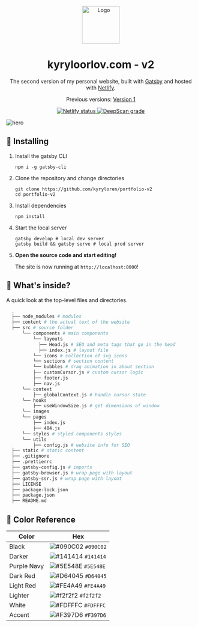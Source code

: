 <p align="center">
  <a href="https://www.gatsbyjs.org">
    <img alt="Logo" src="https://i.imgur.com/34HanMA.png" width="100" />
  </a>
</p>
<h1 align="center">
  kyryloorlov.com - v2
</h1>
<p align="center">
  The second version of my personal website, built with <a href="https://www.gatsbyjs.org" target="_blank">Gatsby</a> and hosted with <a href="https://www.netlify.com" target="_blank">Netlify</a>.
</p>
<p align="center">
  Previous versions:
  <a href="https://github.com/kyryloren/portfolio-v1" target="_blank">Version 1</a>
</p>
<p align="center">
  <a href="https://app.netlify.com/sites/kyrylo-v2/deploys" target="_blank">
    <img src="https://api.netlify.com/api/v1/badges/1ac3bde1-3734-42e0-bb97-d6a43b866500/deploy-status" alt="Netlify status" />
    <a href="https://deepscan.io/dashboard#view=project&tid=9434&pid=12647&bid=197096"><img src="https://deepscan.io/api/teams/9434/projects/12647/branches/197096/badge/grade.svg" alt="DeepScan grade"></a>
  </a>
</p>

![hero](https://i.imgur.com/7Z0d8ZI.png)

## 🚀 Installing

1.  Install the gatsby CLI

    ```shell
    npm i -g gatsby-cli
    ```

2. Clone the repository and change directories

    ```shell
    git clone https://github.com/kyryloren/portfolio-v2
    cd portfolio-v2
    ```

3. Install dependencies
    ```shell
    npm install
    ```
4. Start the local server
    ```shell
    gatsby develop # local dev server
    gatsby build && gatsby serve # local prod server
    ```

1.  **Open the source code and start editing!**

    The site is now running at `http://localhost:8000`!

## 🧐 What's inside?

A quick look at the top-level files and directories.

```sh
  .
  ├── node_modules # modules
  ├── content # the actual text of the website
  ├── src # source folder
      └── components # main components
          └── layouts
            ├── Head.js # SEO and meta tags that go in the head
            ├── index.js # layout file
          └── icons # collection of svg icons
          └── sections # section content
          └── bubbles # drag animation in about section
          ├── customCursor.js # custom cursor logic
          ├── footer.js
          ├── nav.js
      └── context
          ├── globalContext.js # handle cursor state
      └── hooks
          ├── useWindowSize.js # get dimensions of window
      └── images
      └── pages
          ├── index.js
          ├── 404.js
      └── styles # styled components styles
      └── utils
          ├── config.js # website info for SEO
  ├── static # static content
  ├── .gitignore
  ├── .prettierrc
  ├── gatsby-config.js # imports
  ├── gatsby-browser.js # wrap page with layout
  ├── gatsby-ssr.js # wrap page with layout
  ├── LICENSE
  ├── package-lock.json
  ├── package.json
  ├── README.md
 ```
 
 ## 🎨 Color Reference
| Color          | Hex                                                                |
| -------------- | ------------------------------------------------------------------ |
| Black          | ![#090C02](https://via.placeholder.com/10/090C02?text=+) `#090C02` |
| Darker         | ![#141414](https://via.placeholder.com/10/141414?text=+) `#141414` |
| Purple Navy    | ![#5E548E](https://via.placeholder.com/10/5E548E?text=+) `#5E548E` |
| Dark Red       | ![#D64045](https://via.placeholder.com/10/D64045?text=+) `#D64045` |
| Light Red      | ![#FE4A49](https://via.placeholder.com/10/FE4A49?text=+) `#FE4A49` |
| Lighter        | ![#f2f2f2](https://via.placeholder.com/10/f2f2f2?text=+) `#f2f2f2` |
| White          | ![#FDFFFC](https://via.placeholder.com/10/FDFFFC?text=+) `#FDFFFC` |
| Accent         | ![#F397D6](https://via.placeholder.com/10/F397D6?text=+) `#F397D6` |
